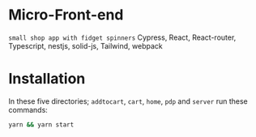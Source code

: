 # Micro-Front-end
`small shop app with fidget spinners`
Cypress, React, React-router, Typescript, nestjs, solid-js, Tailwind, webpack

# Installation

In these five directories; `addtocart`, `cart`, `home`, `pdp` and `server` run these commands:

```sh
yarn && yarn start
```
